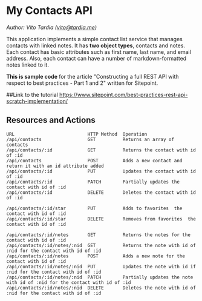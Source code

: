 My Contacts API
===============

_Author: Vito Tardia (<vito@tardia.me>)_

This application implements a simple contact list service that manages contacts with linked notes. It has **two object types**, contacts and notes. Each contact has basic attributes such as first name, last name, and email address. Also, each contact can have a number of markdown-formatted notes linked to it.

**This is sample code** for the article "Constructing a full REST API with respect to best practices - Part 1 and 2" written for Sitepoint.

##Link to the tutorial
https://www.sitepoint.com/best-practices-rest-api-scratch-implementation/

## Resources and Actions

    URL                           HTTP Method  Operation
    /api/contacts                 GET          Returns an array of contacts
    /api/contacts/:id             GET          Returns the contact with id of :id
    /api/contacts                 POST         Adds a new contact and return it with an id attribute added
    /api/contacts/:id             PUT          Updates the contact with id of :id
    /api/contacts/:id             PATCH        Partially updates the contact with id of :id
    /api/contacts/:id             DELETE       Deletes the contact with id of :id

    /api/contacts/:id/star        PUT          Adds to favorites  the contact with id of :id
    /api/contacts/:id/star        DELETE       Removes from favorites  the contact with id of :id

    /api/contacts/:id/notes       GET          Returns the notes for the contact with id of :id
    /api/contacts/:id/notes/:nid  GET          Returns the note with id of :nid for the contact with id of :id
    /api/contacts/:id/notes       POST         Adds a new note for the contact with id of :id
    /api/contacts/:id/notes/:nid  PUT          Updates the note with id if :nid for the contact with id of :id
    /api/contacts/:id/notes/:nid  PATCH        Partially updates the note with id of :nid for the contact with id of :id
    /api/contacts/:id/notes/:nid  DELETE       Deletes the note with id of :nid for the contact with id of :id
